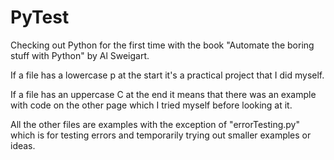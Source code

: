 # PyTest
Checking out Python for the first time with the book "Automate the boring stuff with Python" by Al Sweigart.

If a file has a lowercase p at the start it's a practical project that I did myself.

If a file has an uppercase C at the end it means that there was an example with code on the other page which I tried myself before looking at it.

All the other files are examples with the exception of "errorTesting.py" which is for testing errors and temporarily trying out smaller examples or ideas.
